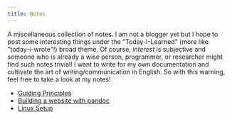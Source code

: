 ```yaml
---
title: Notes
---
```


A miscellaneous collection of notes. I am not a blogger yet but I hope to post some interesting things under the "Today-I-Learned" (more like "today-i-wrote"!) broad theme. Of course, *interest* is subjective and someone who is already a wise person, programmer, or researcher might find such notes trivial! I want to write for my own documentation and cultivate the art of writing/communication in English. So with this warning, feel free to take a look at my notes!


- [Guiding Principles](./2019-02-04_Guiding-Principles.md)
- [Building a website with pandoc](2018-05-19_Pandoc-Website.md)
- [Linux Setup](2015-05-05_Linux-Setup.md)
